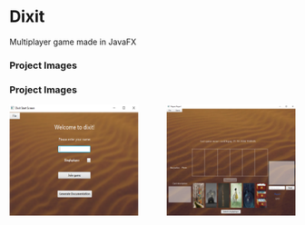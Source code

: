 # Dixit
Multiplayer game made in JavaFX

### Project Images

### Project Images

<div style="display: flex; justify-content: space-between;">
    <img src="Images_github/1.png" alt="Image 1" width="45%" />
    <img src="Images_github/2.png" alt="Image 2" width="45%" />
</div>

